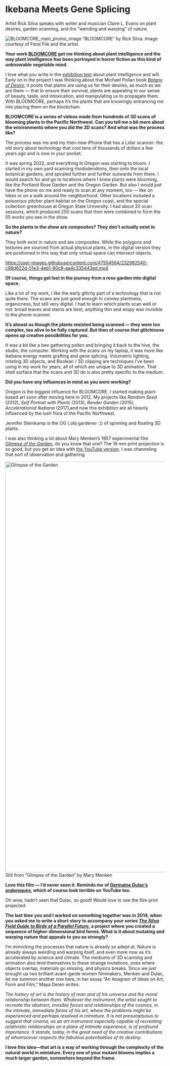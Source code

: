 # Ikebana Meets Gene Splicing 

Artist Rick Silva speaks with writer and musician Claire L. Evans on plant desires, garden scanning, and the “weirding and warping” of nature.

![BLOOMCORE_main_promo_image](https://user-images.githubusercontent.com/47554564/232984060-3da42544-fd78-40d5-87cf-a550a1055115.jpg)
“BLOOMCORE” by Rick Silva. Image courtesy of Feral File and the artist. 

**Your work [BLOOMCORE](https://feralfile.com/artworks/bloomcore-cyq?fromExhibition=bloomcore-wqy) got me thinking about plant intelligence and the way plant intelligence has been portrayed in horror fiction as this kind of unknowable vegetable mind.**

I love what you write in the [exhibition text](https://feralfile.com/exhibitions/bloomcore-wqy/note) about plant intelligence and will. Early on in the project I was thinking about that Michael Pollan book _[Botany of Desire](https://michaelpollan.com/books/the-botany-of-desire/)_; it posits that plants are using us for their desires, as much as we are them — that to ensure their survival, plants are appealing to our sense of beauty, taste, and intoxication, and manipulating us to propagate them. With BLOOMCORE, perhaps it’s the plants that are knowingly entrancing me into placing them on the blockchain.

**BLOOMCORE is a series of videos made from hundreds of 3D scans of blooming plants in the Pacific Northwest. Can you tell me a bit more about the environments where you did the 3D scans? And what was the process like?**

The process was me and my then-new iPhone that has a Lidar scanner: the old story about technology that cost tens of thousands of dollars a few years ago and is now in your pocket. 

It was spring 2022, and everything in Oregon was starting to bloom. I started in my own yard scanning rhododendrons, then onto the local botanical gardens, and spiraled further and further outwards from there. I would search for and go to locations where I knew plants were blooming, like the Portland Rose Garden and the Oregon Garden. But also I would just have the phone on me and ready to scan at any moment, too — like on hikes or on a walk around the neighborhood. Other locations included a poisonous pitcher plant habitat on the Oregon coast, and the special collection greenhouse at Oregon State University. I had about 20 scan sessions, which produced 250 scans that then were combined to form the 55 works you see in the show.

**So the plants in the show are composites? They don’t actually exist in nature?**

They both exist in nature and are composites. While the polygons and textures are sourced from actual physical plants, in the digital version they are positioned in this way that only virtual space can intersect objects.

https://user-images.githubusercontent.com/47554564/232982540-c98d622d-51e3-4eb1-80c9-aa4c335443ad.mp4

**Of course, things get lost in the journey from a rose garden into digital space.**

Like a lot of my work, I like the early glitchy part of a technology that is not quite there. The scans are just good enough to convey plantness, organicness, but still very digital. I had to learn which plants scan well or not: broad leaves and stems are best, anything thin and wispy was invisible to the phone scanner. 

**It’s almost as though the plants resisted being scanned — they were too complex, too alive to be fully captured. But then of course that glitchiness opens up creative possibilities for you.**

It was a bit like a bee gathering pollen and bringing it back to the hive, the studio, the computer. Working with the scans on my laptop, it was more like ikebana energy meets grafting and gene splicing. Volumetric lighting, rotating 3D objects, and Boolean / 3D clipping are techniques I’ve been using in my work for years, all of which are unique to 3D animation. That shell surface that the scans and 3D do is also pretty specific to the medium.

**Did you have any influences in mind as you were working?**

Oregon is the biggest influence for BLOOMCORE. I started making plant-based art soon after moving here in 2012. My projects like _Random Seed_ (2012), _Self Portrait with Plants_ (2013), _Render Garden_ (2015), _Accelerationist Ikebana_ (2017),and now this exhibition are all heavily influenced by the lush flora of the Pacific Northwest.

Jennifer Steinkamp is the OG (.obj gardener :)) of spinning and floating 3D plants.

I was also thinking a lot about Mary Menken’s 1957 experimental film _[Glimpse of the Garden](https://lightcone.org/en/film-1035-glimpse-of-the-garden)_, do you know that one? The 16 mm print projection is so good, but you get an idea with [the YouTube version](https://www.youtube.com/watch?v=7yvvZ7-tlDU). I was channeling that sort of observation and gathering.

<img width="1296" alt="Glimpse of the Garden" src="https://user-images.githubusercontent.com/47554564/232984121-10329816-3414-45b6-b072-3114bd014042.jpg">Still from “Glimpse of the Garden” by Mary Menken

**Love this film — I’d never seen it. Reminds me of [Germaine Dulac’s arabesques](https://youtu.be/0akbnudzLp0), which of course look terrible on YouTube too.**

Oh wow, hadn’t seen that Dulac, so good! Would love to see the film print projected.

**The last time you and I worked on something together was in 2014, when you asked me to write a short story to accompany your series _[The Silva Field Guide to Birds of a Parallel Future](http://silvafieldguide.com)_, a project where you created a sequence of higher-dimensional bird forms. What is it about mutating and warping nature that appeals to you so strongly?**

I’m mimicking the processes that nature is already so adept at. Nature is already always weirding and warping itself, and even more now as it’s accelerated by science and climate. The mediums of 3D scanning and animation also lend themselves to these strange mutations, ones where objects overlap, materials go missing, and physics breaks. Since we just brought up two brilliant avant-garde women filmmakers, Menken and Dulac, let me summon another one here, in her essay “An Anagram of Ideas on Art, Form and Film,” Maya Deren writes: 

_The history of art is the history of man and of his universe and the moral relationship between them. Whatever the instrument, the artist sought to recreate the abstract, invisible forces and relationships of the cosmos, in the intimate, immediate forms of his art, where the problems might be experienced and perhaps resolved in miniature. It is not presumptuous to suggest that cinema, as an art instrument especially capable of recreating relativistic relationships on a plane of intimate experience, is of profound importance. It stands, today, in the great need of the creative contributions of whomsoever respects the fabulous potentialities of its destiny._

**I love this idea—that art is a way of working through the complexity of the natural world in miniature. Every one of your mutant blooms implies a much larger garden, somewhere beyond the frame.**

